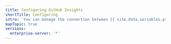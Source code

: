 ```yaml
---
title: Configuring GitHub Insights
shortTitle: Configuring
intro: 'You can manage the connection between {{ site.data.variables.product.prodname_insights }} and {{ site.data.variables.product.prodname_enterprise }} and manage permissions for {{ site.data.variables.product.prodname_insights }} users.'
mapTopic: true
versions:
  enterprise-server: '*'
---
```


